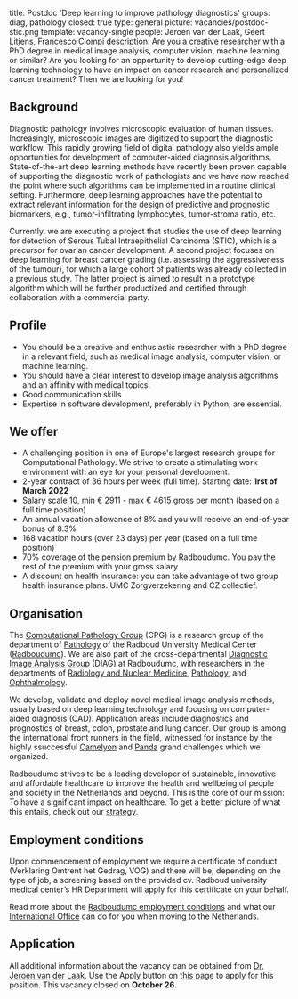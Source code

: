 title: Postdoc 'Deep learning to improve pathology diagnostics'
groups: diag, pathology
closed: true
type: general
picture: vacancies/postdoc-stic.png
template: vacancy-single
people: Jeroen van der Laak, Geert Litjens, Francesco Ciompi
description: Are you a creative researcher with a PhD degree in medical image analysis, computer vision, machine learning or similar? Are you looking for an opportunity to develop cutting-edge deep learning technology to have an impact on cancer research and personalized cancer treatment? Then we are looking for you!

## Background

Diagnostic pathology involves microscopic evaluation of human tissues. Increasingly, microscopic images are digitized to support the diagnostic workflow. This rapidly growing field of digital pathology also yields ample opportunities for development of computer-aided diagnosis algorithms. State-of-the-art deep learning methods have recently been proven capable of supporting the diagnostic work of pathologists and we have now reached the point where such algorithms can be implemented in a routine clinical setting. Furthermore, deep learning approaches have the potential to extract relevant information for the design of predictive and prognostic biomarkers, e.g., tumor-infiltrating lymphocytes, tumor-stroma ratio, etc.

Currently, we are executing a project that studies the use of deep learning for detection of Serous Tubal Intraepithelial Carcinoma (STIC), which is a precursor for ovarian cancer development. A second project focuses on deep learning for breast cancer grading (i.e. assessing the aggressiveness of the tumour), for which a large cohort of patients was already collected in a previous study. The latter project is aimed to result in a prototype algorithm which will be further productized and certified through collaboration with a commercial party.

## Profile

* You should be a creative and enthusiastic researcher with a PhD degree in a relevant field, such as medical image analysis, computer vision, or machine learning.
* You should have a clear interest to develop image analysis algorithms and an affinity with medical topics.
* Good communication skills
* Expertise in software development, preferably in Python, are essential.

## We offer

* A challenging position in one of Europe's largest research groups for Computational Pathology. We strive to create a stimulating work environment with an eye for your personal development.
* 2-year contract of 36 hours per week (full time). Starting date: **1rst of March 2022**
* Salary scale 10, min € 2911 - max € 4615 gross per month (based on a full time position)
* An annual vacation allowance of 8% and you will receive an end-of-year bonus of 8.3%
* 168 vacation hours (over 23 days) per year (based on a full time position)
* 70% coverage of the pension premium by Radboudumc. You pay the rest of the premium with your gross salary
* A discount on health insurance: you can take advantage of two group health insurance plans. UMC Zorgverzekering and CZ collectief.


## Organisation

The [Computational Pathology Group](https://www.computationalpathologygroup.eu/) (CPG) is a research group of the department of [Pathology](https://www.radboudumc.nl/afdelingen/pathologie) of the Radboud University Medical Center ([Radboudumc](https://www.radboudumc.nl/en/patient-care)). We are also part of the cross-departmental [Diagnostic Image Analysis Group](https://www.diagnijmegen.nl/) (DIAG) at Radboudumc, with researchers in the departments of [Radiology and Nuclear Medicine](https://www.radboudumc.nl/afdelingen/radiologie-en-nucleaire-geneeskunde), [Pathology](https://www.radboudumc.nl/afdelingen/pathologie), and [Ophthalmology](https://www.radboudumc.nl/afdelingen/oogheelkunde).

We develop, validate and deploy novel medical image analysis methods, usually based on deep learning technology and focusing on computer-aided diagnosis (CAD). Application areas include diagnostics and prognostics of breast, colon, prostate and lung cancer. Our group is among the international front runners in the field, witnessed for instance by the highly ssuccessful [Camelyon](https://camelyon16.grand-challenge.org/) and [Panda](https://panda.grand-challenge.org/) grand challenges which we organized.

Radboudumc strives to be a leading developer of sustainable, innovative and affordable healthcare to improve the health and wellbeing of people and society in the Netherlands and beyond. This is the core of our mission: To have a significant impact on healthcare. To get a better picture of what this entails, check out our [strategy](https://www.radboudumc.nl/en/about-radboudumc/our-strategy).

## Employment conditions

Upon commencement of employment we require a certificate of conduct (Verklaring Omtrent het Gedrag, VOG) and there will be, depending on the type of job, a screening based on the provided cv. Radboud university medical center’s HR Department will apply for this certificate on your behalf.

Read more about the [Radboudumc employment conditions](https://www.radboudumc.nl/en/working-at/terms-and-conditions) and what our [International Office](https://www.radboudumc.nl/en/working-at/international-office) can do for you when moving to the Netherlands.


## Application

All additional information about the vacancy can be obtained from [Dr. Jeroen van der Laak](mailto:jeroen.vanderlaak@radboudumc.nl). Use the Apply button on [this page](https://www.radboudumc.nl/en/vacancies/105841-postdoc-deep-learning-to-improve-pathology-diagnostics) to apply for this position. This vacancy closed on **October 26**.
